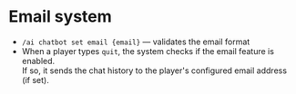 # Email system

- `/ai chatbot set email {email}` — validates the email format  
- When a player types `quit`, the system checks if the email feature is enabled.  
  If so, it sends the chat history to the player's configured email address (if set).
